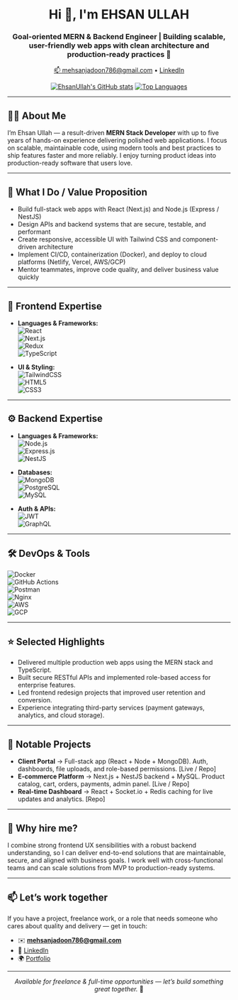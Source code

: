 <h1 align="center">Hi 👋, I'm EHSAN ULLAH</h1>
<h3 align="center">Goal-oriented MERN & Backend Engineer | Building scalable, user-friendly web apps with clean architecture and production-ready practices 🚀</h3>

<p align="center">
<!--   <a href="https://ehsanportfoliosite.netlify.app" target="_blank">🌍 Portfolio</a> • -->
  <a href="mailto:mehsanjadoon786@gmail.com">📫 mehsanjadoon786@gmail.com</a> •
  <a href="https://www.linkedin.com/in/cdehsan/" target="_blank">LinkedIn</a>
</p>

<p align="center">
  <a href="https://github.com/imehsans"><img alt="EhsanUllah's GitHub stats" src="https://github-readme-stats.vercel.app/api?username=imehsans&theme=prussian&show_icons=true" /></a>
  <a href="https://github.com/imehsans"><img alt="Top Languages" src="https://github-readme-stats.vercel.app/api/top-langs/?username=imehsans&layout=compact" /></a>
</p>

---

## 👨‍💻 About Me  
I’m Ehsan Ullah — a result-driven **MERN Stack Developer** with up to five years of hands-on experience delivering polished web applications. I focus on scalable, maintainable code, using modern tools and best practices to ship features faster and more reliably. I enjoy turning product ideas into production-ready software that users love.

---

## 🚀 What I Do / Value Proposition
- Build full-stack web apps with React (Next.js) and Node.js (Express / NestJS)  
- Design APIs and backend systems that are secure, testable, and performant  
- Create responsive, accessible UI with Tailwind CSS and component-driven architecture  
- Implement CI/CD, containerization (Docker), and deploy to cloud platforms (Netlify, Vercel, AWS/GCP)  
- Mentor teammates, improve code quality, and deliver business value quickly  

---

## 🎨 Frontend Expertise
- **Languages & Frameworks:**  
  ![React](https://img.shields.io/badge/React-20232A?style=for-the-badge&logo=react&logoColor=61DAFB)  
  ![Next.js](https://img.shields.io/badge/Next.js-000000?style=for-the-badge&logo=nextdotjs&logoColor=white)  
  ![Redux](https://img.shields.io/badge/Redux-593D88?style=for-the-badge&logo=redux&logoColor=white)  
  ![TypeScript](https://img.shields.io/badge/TypeScript-007ACC?style=for-the-badge&logo=typescript&logoColor=white)  

- **UI & Styling:**  
  ![TailwindCSS](https://img.shields.io/badge/Tailwind_CSS-38B2AC?style=for-the-badge&logo=tailwind-css&logoColor=white)  
  ![HTML5](https://img.shields.io/badge/HTML5-E34F26?style=for-the-badge&logo=html5&logoColor=white)  
  ![CSS3](https://img.shields.io/badge/CSS3-1572B6?style=for-the-badge&logo=css3&logoColor=white)  

---

## ⚙️ Backend Expertise
- **Languages & Frameworks:**  
  ![Node.js](https://img.shields.io/badge/Node.js-43853D?style=for-the-badge&logo=node-dot-js&logoColor=white)  
  ![Express.js](https://img.shields.io/badge/Express.js-000000?style=for-the-badge&logo=express&logoColor=white)  
  ![NestJS](https://img.shields.io/badge/NestJS-E0234E?style=for-the-badge&logo=nestjs&logoColor=white)  

- **Databases:**  
  ![MongoDB](https://img.shields.io/badge/MongoDB-4EA94B?style=for-the-badge&logo=mongodb&logoColor=white)  
  ![PostgreSQL](https://img.shields.io/badge/PostgreSQL-316192?style=for-the-badge&logo=postgresql&logoColor=white)  
  ![MySQL](https://img.shields.io/badge/MySQL-4479A1?style=for-the-badge&logo=mysql&logoColor=white)  

- **Auth & APIs:**  
  ![JWT](https://img.shields.io/badge/JWT-000000?style=for-the-badge&logo=jsonwebtokens&logoColor=white)  
  ![GraphQL](https://img.shields.io/badge/GraphQL-E10098?style=for-the-badge&logo=graphql&logoColor=white)  

---

## 🛠️ DevOps & Tools
![Docker](https://img.shields.io/badge/Docker-2496ED?style=for-the-badge&logo=docker&logoColor=white)  
![GitHub Actions](https://img.shields.io/badge/GitHub%20Actions-2088FF?style=for-the-badge&logo=github-actions&logoColor=white)  
![Postman](https://img.shields.io/badge/Postman-FF6C37?style=for-the-badge&logo=postman&logoColor=white)  
![Nginx](https://img.shields.io/badge/Nginx-009639?style=for-the-badge&logo=nginx&logoColor=white)  
![AWS](https://img.shields.io/badge/AWS-232F3E?style=for-the-badge&logo=amazon-aws&logoColor=white)  
![GCP](https://img.shields.io/badge/GCP-4285F4?style=for-the-badge&logo=google-cloud&logoColor=white)  

---

## ⭐ Selected Highlights
- Delivered multiple production web apps using the MERN stack and TypeScript.  
- Built secure RESTful APIs and implemented role-based access for enterprise features.  
- Led frontend redesign projects that improved user retention and conversion.  
- Experience integrating third-party services (payment gateways, analytics, and cloud storage).  

---

## 📁 Notable Projects
- **Client Portal** → Full-stack app (React + Node + MongoDB). Auth, dashboards, file uploads, and role-based permissions. [Live / Repo]  
- **E-commerce Platform** → Next.js + NestJS backend + MySQL. Product catalog, cart, orders, payments, admin panel. [Live / Repo]  
- **Real-time Dashboard** → React + Socket.io + Redis caching for live updates and analytics. [Repo]  

---

## 💼 Why hire me?
I combine strong frontend UX sensibilities with a robust backend understanding, so I can deliver end-to-end solutions that are maintainable, secure, and aligned with business goals. I work well with cross-functional teams and can scale solutions from MVP to production-ready systems.

---

## 📫 Let’s work together
If you have a project, freelance work, or a role that needs someone who cares about quality and delivery — get in touch:  
- ✉️ **mehsanjadoon786@gmail.com**  
- 🔗 [LinkedIn](https://www.linkedin.com/in/cdehsan/)  
- 🌍 [Portfolio](https://ehsanportfoliosite.netlify.app)  

---

<p align="center">
  <em>Available for freelance & full-time opportunities — let’s build something great together.</em> 🚀
</p>
